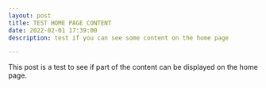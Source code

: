 ```yaml
---
layout: post
title: TEST HOME PAGE CONTENT
date: 2022-02-01 17:39:00
description: test if you can see some content on the home page

---
```


This post is a test to see if part of the content can be displayed on the home page.
